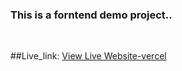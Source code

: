 ### This is a forntend demo project..

</br>

##Live_link:  <a href="https://coding-test-inky.vercel.app/">View Live Website-vercel</a>
